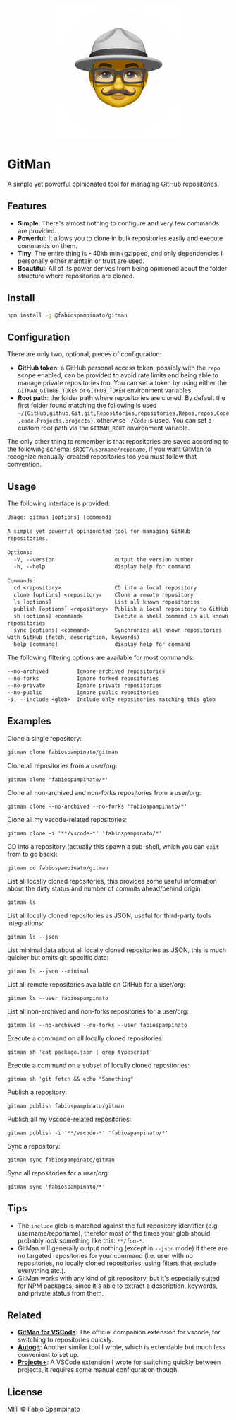 <p align="center">
  <img src="./resources/logo.png" alt="GitMan logo" width="300">
</p>

# GitMan

A simple yet powerful opinionated tool for managing GitHub repositories.

## Features

- **Simple**: There's almost nothing to configure and very few commands are provided.
- **Powerful**: It allows you to clone in bulk repositories easily and execute commands on them.
- **Tiny**: The entire thing is ~40kb min+gzipped, and only dependencies I personally either maintain or trust are used.
- **Beautiful**: All of its power derives from being opinioned about the folder structure where repositories are cloned.

## Install

```sh
npm install -g @fabiospampinato/gitman
```

## Configuration

There are only two, optional, pieces of configuration:

- **GitHub token**: a GitHub personal access token, possibly with the `repo` scope enabled, can be provided to avoid rate limits and being able to manage private repositories too. You can set a token by using either the `GITMAN_GITHUB_TOKEN` or `GITHUB_TOKEN` environment variables.
- **Root path**: the folder path where repositories are cloned. By default the first folder found matching the following is used `~/{GitHub,github,Git,git,Repositories,repositories,Repos,repos,Code,code,Projects,projects}`, otherwise `~/Code` is used. You can set a custom root path via the `GITMAN_ROOT` environment variable.

The only other thing to remember is that repositories are saved according to the following schema: `$ROOT/username/reponame`, if you want GitMan to recognize manually-created repositories too you must follow that convention.

## Usage

The following interface is provided:

```
Usage: gitman [options] [command]

A simple yet powerful opinionated tool for managing GitHub repositories.

Options:
  -V, --version                   output the version number
  -h, --help                      display help for command

Commands:
  cd <repository>                 CD into a local repository
  clone [options] <repository>    Clone a remote repository
  ls [options]                    List all known repositories
  publish [options] <repository>  Publish a local repository to GitHub
  sh [options] <command>          Execute a shell command in all known repositories
  sync [options] <command>        Synchronize all known repositories with GitHub (fetch, description, keywords)
  help [command]                  display help for command
```

The following filtering options are available for most commands:

```
--no-archived         Ignore archived repositories
--no-forks            Ignore forked repositories
--no-private          Ignore private repositories
--no-public           Ignore public repositories
-i, --include <glob>  Include only repositories matching this glob
```

## Examples

Clone a single repository:

```sh
gitman clone fabiospampinato/gitman
```

Clone all repositories from a user/org:

```
gitman clone 'fabiospampinato/*'
```

Clone all non-archived and non-forks repositories from a user/org:

```
gitman clone --no-archived --no-forks 'fabiospampinato/*'
```

Clone all my vscode-related repositories:

```
gitman clone -i '**/vscode-*' 'fabiospampinato/*'
```

CD into a repository (actually this spawn a sub-shell, which you can `exit` from to go back):

```
gitman cd fabiospampinato/gitman
```

List all locally cloned repositories, this provides some useful information about the dirty status and number of commits ahead/behind origin:

```
gitman ls
```

List all locally cloned repositories as JSON, useful for third-party tools integrations:

```
gitman ls --json
```

List minimal data about all locally cloned repositories as JSON, this is much quicker but omits git-specific data:

```
gitman ls --json --minimal
```

List all remote repositories available on GitHub for a user/org:

```
gitman ls --user fabiospampinato
```

List all non-archived and non-forks repositories for a user/org:

```
gitman ls --no-archived --no-forks --user fabiospampinato
```

Execute a command on all locally cloned repositories:

```
gitman sh 'cat package.json | grep typescript'
```

Execute a command on a subset of locally cloned repositories:

```
gitman sh 'git fetch && echo "Something"'
```

Publish a repository:

```
gitman publish fabiospampinato/gitman
```

Publish all my vscode-related repositories:

```
gitman publish -i '**/vscode-*' 'fabiospampinato/*'
```

Sync a repository:

```
gitman sync fabiospampinato/gitman
```

Sync all repositories for a user/org:

```
gitman sync 'fabiospampinato/*'
```

## Tips

- The `include` glob is matched against the full repository identifier (e.g. username/reponame), therefor most of the times your glob should probably look something like this: `**/foo-*`.
- GitMan will generally output nothing (except in `--json` mode) if there are no targeted repositories for your command (i.e. user with no repositories, no locally cloned repositories, using filters that exclude everything etc.).
- GitMan works with any kind of git repository, but it's especially suited for NPM packages, since it's able to extract a description, keywords, and private status from them.

## Related

- **[GitMan for VSCode](https://marketplace.visualstudio.com/items?itemName=fabiospampinato.vscode-gitman)**: The official companion extension for vscode, for switching to repositories quickly.
- **[Autogit](https://github.com/fabiospampinato/autogit)**: Another similar tool I wrote, which is extendable but much less convenient to set up.
- **[Projects+](https://marketplace.visualstudio.com/items?itemName=fabiospampinato.vscode-projects-plus)**: A VSCode extension I wrote for switching quickly between projects, it requires some manual configuration though.

## License

MIT © Fabio Spampinato
